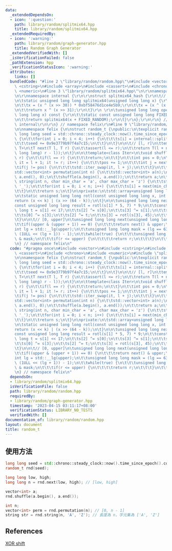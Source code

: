```yaml
---
data:
  _extendedDependsOn:
  - icon: ':question:'
    path: library/random/splitmix64.hpp
    title: library/random/splitmix64.hpp
  _extendedRequiredBy:
  - icon: ':warning:'
    path: library/random/graph-generator.hpp
    title: Random Graph Generator
  _extendedVerifiedWith: []
  _isVerificationFailed: false
  _pathExtension: hpp
  _verificationStatusIcon: ':warning:'
  attributes:
    links: []
  bundledCode: "#line 2 \"library/random/random.hpp\"\n#include <vector>\n#include\
    \ <cstring>\n#include <array>\n#include <cassert>\n#include <chrono>\n#include\
    \ <numeric>\n#line 3 \"library/random/splitmix64.hpp\"\n\r\nnamespace felix {\r\
    \n\r\nnamespace internal {\r\n\r\nstruct splitmix64_hash {\r\n\t// http://xoshiro.di.unimi.it/splitmix64.c\r\
    \n\tstatic unsigned long long splitmix64(unsigned long long x) {\r\n\t\tx += 0x9e3779b97f4a7c15;\r\
    \n\t\tx = (x ^ (x >> 30)) * 0xbf58476d1ce4e5b9;\r\n\t\tx = (x ^ (x >> 27)) * 0x94d049bb133111eb;\r\
    \n\t\treturn x ^ (x >> 31);\r\n\t}\r\n \r\n\tunsigned long long operator()(unsigned\
    \ long long x) const {\r\n\t\tstatic const unsigned long long FIXED_RANDOM = std::chrono::steady_clock::now().time_since_epoch().count();\r\
    \n\t\treturn splitmix64(x + FIXED_RANDOM);\r\n\t}\r\n};\r\n\r\n} // namespace\
    \ internal\r\n\r\n} // namespace felix\r\n#line 9 \"library/random/random.hpp\"\
    \n\nnamespace felix {\n\nstruct random_t {\npublic:\n\texplicit random_t(unsigned\
    \ long long seed = std::chrono::steady_clock::now().time_since_epoch().count())\
    \ {\n\t\tfor(int i = 0; i < 4; i++) {\n\t\t\ts[i] = internal::splitmix64_hash::splitmix64(seed);\n\
    \t\t\tseed += 0x9e3779b97f4a7c15;\n\t\t}\n\t}\n\n\t// [l, r]\n\ttemplate<class\
    \ T>\n\tT next(T l, T r) {\n\t\tassert(l <= r);\n\t\treturn T(l + next((unsigned\
    \ long long) r - l));\n\t}\n\n\ttemplate<class Iter>\n\tvoid shuffle(Iter l, Iter\
    \ r) {\n\t\tif(l == r) {\n\t\t\treturn;\n\t\t}\n\t\tint pos = 0;\n\t\tfor(auto\
    \ it = l + 1; it != r; it++) {\n\t\t\tpos += 1;\n\t\t\tint j = next(pos);\n\t\t\
    \tif(j != pos) {\n\t\t\t\tstd::iter_swap(it, l + j);\n\t\t\t}\n\t\t}\n\t}\n\n\t\
    std::vector<int> permutation(int n) {\n\t\tstd::vector<int> a(n);\n\t\tstd::iota(a.begin(),\
    \ a.end(), 0);\n\t\tshuffle(a.begin(), a.end());\n\t\treturn a;\n\t}\n\n\tstd::string\
    \ string(int n, char min_char = 'a', char max_char = 'z') {\n\t\tstd::string s(n,\
    \ '_');\n\t\tfor(int i = 0; i < n; i++) {\n\t\t\ts[i] = next(min_char, max_char);\n\
    \t\t}\n\t\treturn s;\n\t}\n\nprivate:\n\tstd::array<unsigned long long, 4> s;\n\
    \n\tstatic unsigned long long rotl(const unsigned long long x, int k) {\n\t\t\
    return (x << k) | (x >> (64 - k));\n\t}\n\n\tunsigned long long next() {\n\t\t\
    const unsigned long long result = rotl(s[1] * 5, 7) * 9;\n\t\tconst unsigned long\
    \ long t = s[1] << 17;\n\t\ts[2] ^= s[0];\n\t\ts[3] ^= s[1];\n\t\ts[1] ^= s[2];\n\
    \t\ts[0] ^= s[3];\n\t\ts[2] ^= t;\n\t\ts[3] = rotl(s[3], 45);\n\t\treturn result;\n\
    \t}\n\n\t// [0, upper]\n\tunsigned long long next(unsigned long long upper) {\n\
    \t\tif((upper & (upper + 1)) == 0) {\n\t\t\treturn next() & upper;\n\t\t}\n\t\t\
    int lg = std::__lg(upper);\n\t\tunsigned long long mask = (lg == 63 ? ~0ULL :\
    \ (1ULL << (lg + 1)) - 1);\n\t\twhile(true) {\n\t\t\tunsigned long long r = next()\
    \ & mask;\n\t\t\tif(r <= upper) {\n\t\t\t\treturn r;\n\t\t\t}\n\t\t}\n\t}\n} rnd;\n\
    \n} // namespace felix\n"
  code: "#pragma once\n#include <vector>\n#include <cstring>\n#include <array>\n#include\
    \ <cassert>\n#include <chrono>\n#include <numeric>\n#include \"splitmix64.hpp\"\
    \n\nnamespace felix {\n\nstruct random_t {\npublic:\n\texplicit random_t(unsigned\
    \ long long seed = std::chrono::steady_clock::now().time_since_epoch().count())\
    \ {\n\t\tfor(int i = 0; i < 4; i++) {\n\t\t\ts[i] = internal::splitmix64_hash::splitmix64(seed);\n\
    \t\t\tseed += 0x9e3779b97f4a7c15;\n\t\t}\n\t}\n\n\t// [l, r]\n\ttemplate<class\
    \ T>\n\tT next(T l, T r) {\n\t\tassert(l <= r);\n\t\treturn T(l + next((unsigned\
    \ long long) r - l));\n\t}\n\n\ttemplate<class Iter>\n\tvoid shuffle(Iter l, Iter\
    \ r) {\n\t\tif(l == r) {\n\t\t\treturn;\n\t\t}\n\t\tint pos = 0;\n\t\tfor(auto\
    \ it = l + 1; it != r; it++) {\n\t\t\tpos += 1;\n\t\t\tint j = next(pos);\n\t\t\
    \tif(j != pos) {\n\t\t\t\tstd::iter_swap(it, l + j);\n\t\t\t}\n\t\t}\n\t}\n\n\t\
    std::vector<int> permutation(int n) {\n\t\tstd::vector<int> a(n);\n\t\tstd::iota(a.begin(),\
    \ a.end(), 0);\n\t\tshuffle(a.begin(), a.end());\n\t\treturn a;\n\t}\n\n\tstd::string\
    \ string(int n, char min_char = 'a', char max_char = 'z') {\n\t\tstd::string s(n,\
    \ '_');\n\t\tfor(int i = 0; i < n; i++) {\n\t\t\ts[i] = next(min_char, max_char);\n\
    \t\t}\n\t\treturn s;\n\t}\n\nprivate:\n\tstd::array<unsigned long long, 4> s;\n\
    \n\tstatic unsigned long long rotl(const unsigned long long x, int k) {\n\t\t\
    return (x << k) | (x >> (64 - k));\n\t}\n\n\tunsigned long long next() {\n\t\t\
    const unsigned long long result = rotl(s[1] * 5, 7) * 9;\n\t\tconst unsigned long\
    \ long t = s[1] << 17;\n\t\ts[2] ^= s[0];\n\t\ts[3] ^= s[1];\n\t\ts[1] ^= s[2];\n\
    \t\ts[0] ^= s[3];\n\t\ts[2] ^= t;\n\t\ts[3] = rotl(s[3], 45);\n\t\treturn result;\n\
    \t}\n\n\t// [0, upper]\n\tunsigned long long next(unsigned long long upper) {\n\
    \t\tif((upper & (upper + 1)) == 0) {\n\t\t\treturn next() & upper;\n\t\t}\n\t\t\
    int lg = std::__lg(upper);\n\t\tunsigned long long mask = (lg == 63 ? ~0ULL :\
    \ (1ULL << (lg + 1)) - 1);\n\t\twhile(true) {\n\t\t\tunsigned long long r = next()\
    \ & mask;\n\t\t\tif(r <= upper) {\n\t\t\t\treturn r;\n\t\t\t}\n\t\t}\n\t}\n} rnd;\n\
    \n} // namespace felix\n"
  dependsOn:
  - library/random/splitmix64.hpp
  isVerificationFile: false
  path: library/random/random.hpp
  requiredBy:
  - library/random/graph-generator.hpp
  timestamp: '2023-04-15 03:11:17+08:00'
  verificationStatus: LIBRARY_NO_TESTS
  verifiedWith: []
documentation_of: library/random/random.hpp
layout: document
title: random_t
---
```


## 使用方法
```cpp
long long seed = std::chrono::steady_clock::now().time_since_epoch().count();
random_t rnd(seed);

long long low, high;
long long n = rnd.next(low, high); // [low, high]

vector<int> a;
rnd.shuffle(a.begin(), a.end());

int n;
vector<int> perm = rnd.permutation(n); // [0, n - 1]
string str = rnd.string(n, 'A', 'Z'); // 長度為 n，字元集為 ['A', 'Z']
```

## References
[XOR shift](https://xoshiro.di.unimi.it/xoshiro256starstar.c)

